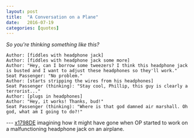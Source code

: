 ```yaml
---
layout: post
title:  "A Conversation on a Plane"
date:   2016-07-19
categories: [quotes]
---
```


*So you're thinking something like this?*

    Author: [fiddles with headphone jack]
    Author: [fiddles with headphone jack some more]
    Author: "Hey, can I borrow some tweezers? I think this headphone jack is busted and I want to adjust these headphones so they'll work."
    Seat Passenger: "No problem."
    Author: [starts stripping the wires from his headphones]
    Seat Passenger (thinking): "Stay cool, Phillip, this guy is clearly a
    terrorist..."
    Author: [plugs in headphones]
    Author: "Hey, it works! Thanks, bud!"
    Seat Passenger (thinking): "Where is that god damned air marshall. Oh god, what am I going to do?!"


--- [x1798DE](https://news.ycombinator.com/item?id=12118870) imagining how it might have gone when OP started to work on a malfunctioning headphone jack on an airplane.
